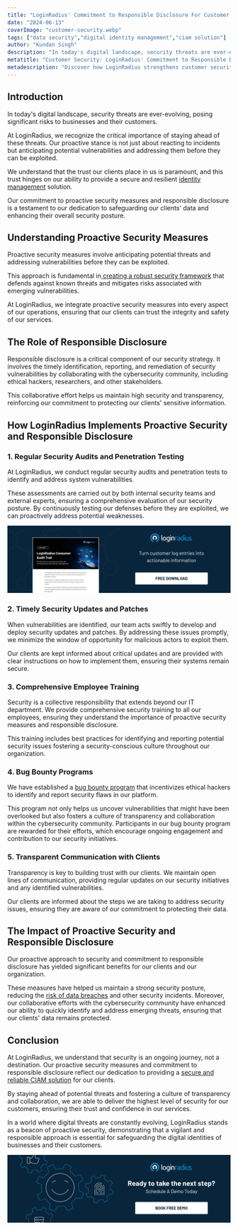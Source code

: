 ```yaml
---
title: "LoginRadius' Commitment to Responsible Disclosure For Customer Security"
date: "2024-06-13"
coverImage: "customer-security.webp"
tags: ["data security","digital identity management","ciam solution"]
author: "Kundan Singh"
description: "In today's digital landscape, security threats are ever-evolving, posing significant risks to businesses and their customers. At LoginRadius, we recognize the critical importance of staying ahead of these threats. Our commitment to proactive security measures and responsible disclosure is a testament to our dedication to safeguarding our clients' data and enhancing their overall security posture."
metatitle: "Customer Security: LoginRadius' Commitment to Responsible Disclosure"
metadescription: "Discover how LoginRadius strengthens customer security through proactive measures and responsible disclosure, safeguarding client data."
---
```

## Introduction

In today's digital landscape, security threats are ever-evolving, posing significant risks to businesses and their customers. 

At LoginRadius, we recognize the critical importance of staying ahead of these threats. Our proactive stance is not just about reacting to incidents but anticipating potential vulnerabilities and addressing them before they can be exploited. 

We understand that the trust our clients place in us is paramount, and this trust hinges on our ability to provide a secure and resilient [identity management](https://www.loginradius.com/blog/identity/customer-identity-and-access-management/) solution.

Our commitment to proactive security measures and responsible disclosure is a testament to our dedication to safeguarding our clients' data and enhancing their overall security posture.

## Understanding Proactive Security Measures

Proactive security measures involve anticipating potential threats and addressing vulnerabilities before they can be exploited. 

This approach is fundamental in[ creating a robust security framework](https://www.loginradius.com/customer-security/) that defends against known threats and mitigates risks associated with emerging vulnerabilities. 

At LoginRadius, we integrate proactive security measures into every aspect of our operations, ensuring that our clients can trust the integrity and safety of our services.

## The Role of Responsible Disclosure

Responsible disclosure is a critical component of our security strategy. It involves the timely identification, reporting, and remediation of security vulnerabilities by collaborating with the cybersecurity community, including ethical hackers, researchers, and other stakeholders. 

This collaborative effort helps us maintain high security and transparency, reinforcing our commitment to protecting our clients' sensitive information. 

## How LoginRadius Implements Proactive Security and Responsible Disclosure

### 1. Regular Security Audits and Penetration Testing

At LoginRadius, we conduct regular security audits and penetration tests to identify and address system vulnerabilities. 

These assessments are carried out by both internal security teams and external experts, ensuring a comprehensive evaluation of our security posture. By continuously testing our defenses before they are exploited, we can proactively address potential weaknesses.

[![DS-LR-consumer-audit-trail](DS-LR-consumer-audit-trail.webp)](https://www.loginradius.com/resource/datasheet/consumer-audit-trail-information/)

### 2. Timely Security Updates and Patches

When vulnerabilities are identified, our team acts swiftly to develop and deploy security updates and patches. By addressing these issues promptly, we minimize the window of opportunity for malicious actors to exploit them. 

Our clients are kept informed about critical updates and are provided with clear instructions on how to implement them, ensuring their systems remain secure.

### 3. Comprehensive Employee Training

Security is a collective responsibility that extends beyond our IT department. We provide comprehensive security training to all our employees, ensuring they understand the importance of proactive security measures and responsible disclosure. 

This training includes best practices for identifying and reporting potential security issues fostering a security-conscious culture throughout our organization.

### 4. Bug Bounty Programs

We have established a [bug bounty program](https://www.loginradius.com/bug-bounty/) that incentivizes ethical hackers to identify and report security flaws in our platform. 

This program not only helps us uncover vulnerabilities that might have been overlooked but also fosters a culture of transparency and collaboration within the cybersecurity community. Participants in our bug bounty program are rewarded for their efforts, which encourage ongoing engagement and contribution to our security initiatives.

### 5. Transparent Communication with Clients

Transparency is key to building trust with our clients. We maintain open lines of communication, providing regular updates on our security initiatives and any identified vulnerabilities. 

Our clients are informed about the steps we are taking to address security issues, ensuring they are aware of our commitment to protecting their data.

## The Impact of Proactive Security and Responsible Disclosure

Our proactive approach to security and commitment to responsible disclosure has yielded significant benefits for our clients and our organization. 

These measures have helped us maintain a strong security posture, reducing the [risk of data breaches](https://www.loginradius.com/blog/identity/how-to-handle-data-breaches/) and other security incidents. Moreover, our collaborative efforts with the cybersecurity community have enhanced our ability to quickly identify and address emerging threats, ensuring that our clients' data remains protected.

## Conclusion

At LoginRadius, we understand that security is an ongoing journey, not a destination. Our proactive security measures and commitment to responsible disclosure reflect our dedication to providing a [secure and reliable CIAM solution](https://www.loginradius.com/) for our clients. 

By staying ahead of potential threats and fostering a culture of transparency and collaboration, we are able to deliver the highest level of security for our customers, ensuring their trust and confidence in our services.

In a world where digital threats are constantly evolving, LoginRadius stands as a beacon of proactive security, demonstrating that a vigilant and responsible approach is essential for safeguarding the digital identities of businesses and their customers.

[![book-a-demo-loginradius](../../assets/book-a-demo-loginradius.webp)](https://www.loginradius.com/contact-us?utm_source=blog&utm_medium=web&utm_campaign=lr-commitment-customer-security)
